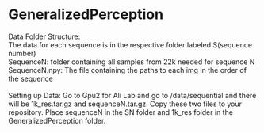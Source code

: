# GeneralizedPerception
Data Folder Structure: <br />
The data for each sequence is in the respective folder labeled S(sequence number) <br />
SequenceN: folder containing all samples from 22k needed for sequence N <br />
SequenceN.npy: The file containing the paths to each img in the order of the sequence <br />
<br />
Setting up Data: 
Go to Gpu2 for Ali Lab and go to /data/sequential and there will be 1k_res.tar.gz and sequenceN.tar.gz. Copy these two files to your repository. Place sequenceN in the SN folder and 1k_res folder in the GeneralizedPerception folder. 

